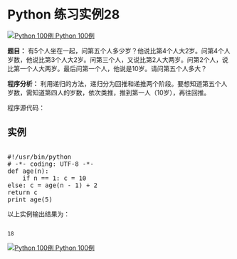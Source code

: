 Python 练习实例28
=============

 [![Python 100例](../images/up.gif)
 Python 100例](python-100-examples.html)


 **题目：** 有5个人坐在一起，问第五个人多少岁？他说比第4个人大2岁。问第4个人岁数，他说比第3个人大2岁。问第三个人，又说比第2人大两岁。问第2个人，说比第一个人大两岁。最后问第一个人，他说是10岁。请问第五个人多大？

 **程序分析：** 利用递归的方法，递归分为回推和递推两个阶段。要想知道第五个人岁数，需知道第四人的岁数，依次类推，推到第一人（10岁），再往回推。

 程序源代码：

  实例
--

 <pre>

#!/usr/bin/python
# -*- coding: UTF-8 -*-
def age(n):
    if n == 1: c = 10
else: c = age(n - 1) + 2
return c
print age(5)
</pre>

  以上实例输出结果为：


```

18

```

[![Python 100例](../images/up.gif)
 Python 100例](python-100-examples.html)
